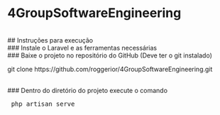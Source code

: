 # 4GroupSoftwareEngineering
</br>
## Instruções para execução 
</br>
### Instale o Laravel e as ferramentas necessárias
<https://laravel.com/docs/5.6>
</br>
### Baixe o projeto no repositório do GitHub (Deve ter o git instalado)
<p>git clone https://github.com/roggerior/4GroupSoftwareEngineering.git</p>
</br>
### Dentro do diretório do projeto execute o comando
<pre> php artisan serve </pre>
